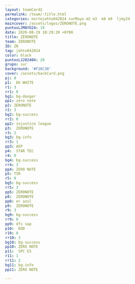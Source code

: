 ```yaml
---
layout: teamCard2
permalink: /team/:title.html
categories: nortejohto042024 surMayo m2 m3  m8 m9  ljmy24
maincover: /assets/logos/ZERONOTE.png
puntosLJMAYO24: 19
date: 2020-08-29 10:29:20 +0700
title: ZERONOTE
team: ZERONOTE
ID: ZN
tag: johto042024
color: black
puntosLJ202404: 20
grupo: sur
background: '#F16C38'
cover: /assets/backCard.png
pj: 8
p1:  EK WHITE
r1: 3
rr1: 0 
bg1: bg-danger
pp1: zero note
p2: ZERONOTE
r2: 3
bg2: bg-success
rr2: 0
pp2: injustice league
p3:  ZERONOTE
r3: 2
bg3: bg-info
rr3: 1
pp3: AEP
p4:  STAR TEC
r4: 0
bg4: bg-success
rr4: 3
pp4: ZERO NOTE
p5: TSR
r5: 0
bg5: bg-success
rr5: 3
pp5: ZERONOTE
p8:  ZERONOTE
pp8: er azul
p9:  ZERONOTE
r9: 3
bg9: bg-success
rr9: 0
pp9: dfs sap
p10:  KOD
r10: 0
rr10: 3
bg10: bg-success
pp10: ZERO NOTE
p11:  SPC ES
r11: 1
rr11: 2
bg11: bg-info
pp11: ZERO NOTE

---
```



